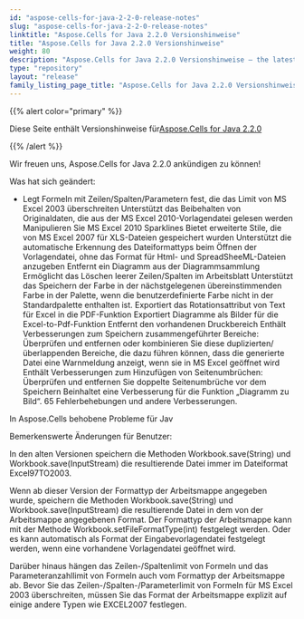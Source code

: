 ```yaml
---
id: "aspose-cells-for-java-2-2-0-release-notes"
slug: "aspose-cells-for-java-2-2-0-release-notes"
linktitle: "Aspose.Cells for Java 2.2.0 Versionshinweise"
title: "Aspose.Cells for Java 2.2.0 Versionshinweise"
weight: 80
description: "Aspose.Cells for Java 2.2.0 Versionshinweise – the latest updates and fixes."
type: "repository"
layout: "release"
family_listing_page_title: "Aspose.Cells for Java 2.2.0 Versionshinweise"
---
```

{{% alert color="primary" %}} 

 Diese Seite enthält Versionshinweise für[Aspose.Cells for Java 2.2.0](https://releases.aspose.com/cells/java/new-releases/aspose.cells-for-java-2.2.0/)

{{% /alert %}} 

 Wir freuen uns, Aspose.Cells for Java 2.2.0 ankündigen zu können!

 Was hat sich geändert:

- Legt Formeln mit Zeilen/Spalten/Parametern fest, die das Limit von MS Excel 2003 überschreiten
 Unterstützt das Beibehalten von Originaldaten, die aus der MS Excel 2010-Vorlagendatei gelesen werden
 Manipulieren Sie MS Excel 2010 Sparklines
 Bietet erweiterte Stile, die von MS Excel 2007 für XLS-Dateien gespeichert wurden
 Unterstützt die automatische Erkennung des Dateiformattyps beim Öffnen der Vorlagendatei, ohne das Format für Html- und SpreadSheeML-Dateien anzugeben
 Entfernt ein Diagramm aus der Diagrammsammlung
 Ermöglicht das Löschen leerer Zeilen/Spalten im Arbeitsblatt
Unterstützt das Speichern der Farbe in der nächstgelegenen übereinstimmenden Farbe in der Palette, wenn die benutzerdefinierte Farbe nicht in der Standardpalette enthalten ist.
 Exportiert das Rotationsattribut von Text für Excel in die PDF-Funktion
 Exportiert Diagramme als Bilder für die Excel-to-Pdf-Funktion
 Entfernt den vorhandenen Druckbereich
 Enthält Verbesserungen zum Speichern zusammengeführter Bereiche: Überprüfen und entfernen oder kombinieren Sie diese duplizierten/überlappenden Bereiche, die dazu führen können, dass die generierte Datei eine Warnmeldung anzeigt, wenn sie in MS Excel geöffnet wird
 Enthält Verbesserungen zum Hinzufügen von Seitenumbrüchen: Überprüfen und entfernen Sie doppelte Seitenumbrüche vor dem Speichern
 Beinhaltet eine Verbesserung für die Funktion „Diagramm zu Bild“.
 65 Fehlerbehebungen und andere Verbesserungen.

 In Aspose.Cells behobene Probleme für Jav

 Bemerkenswerte Änderungen für Benutzer:



 In den alten Versionen speichern die Methoden Workbook.save(String) und Workbook.save(InputStream) die resultierende Datei immer im Dateiformat Excel97TO2003.

Wenn ab dieser Version der Formattyp der Arbeitsmappe angegeben wurde, speichern die Methoden Workbook.save(String) und Workbook.save(InputStream) die resultierende Datei in dem von der Arbeitsmappe angegebenen Format. Der Formattyp der Arbeitsmappe kann mit der Methode Workbook.setFileFormatType(int) festgelegt werden. Oder es kann automatisch als Format der Eingabevorlagendatei festgelegt werden, wenn eine vorhandene Vorlagendatei geöffnet wird.

 Darüber hinaus hängen das Zeilen-/Spaltenlimit von Formeln und das Parameteranzahllimit von Formeln auch vom Formattyp der Arbeitsmappe ab. Bevor Sie das Zeilen-/Spalten-/Parameterlimit von Formeln für MS Excel 2003 überschreiten, müssen Sie das Format der Arbeitsmappe explizit auf einige andere Typen wie EXCEL2007 festlegen.
